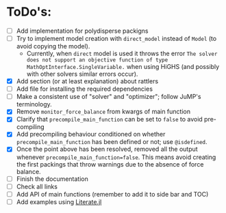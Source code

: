 # ToDo's:

- [ ] Add implementation for polydisperse packigns
- [ ] Try to implement model creation with `direct_model` instead of `Model` (to avoid copying the model).
  - Currently, when `direct` model is used it throws the error `The solver does not support an objective function of type MathOptInterface.SingleVariable.` when using HiGHS (and possibly with other solvers similar errors occur). 
- [X] Add section (or at least explanation) about rattlers
- [ ] Add file for installing the required dependencies
- [ ] Make a consistent use of "solver" and "optimizer"; follow JuMP's terminology.
- [X] Remove `monitor_force_balance` from kwargs of main function
- [X] Clarify that `precompile_main_function` can be set to `false` to avoid pre-compiling
- [X] Add precompiling behaviour conditioned on whether `precompile_main_function` has been defined or not; use `@isdefined`.
- [X] Once the point above has been resolved, removed all the output whenever `precompile_main_function=false`. This means avoid creating the first packings that throw warnings due to the absence of force balance.
- [ ] Finish the documentation
- [ ] Check all links
- [ ] Add API of main functions (remember to add it to side bar and TOC)
- [ ] Add examples using [Literate.jl](https://fredrikekre.github.io/Literate.jl/v2/)